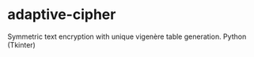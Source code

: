 # adaptive-cipher
Symmetric text encryption with unique vigenère table generation. Python (Tkinter)
